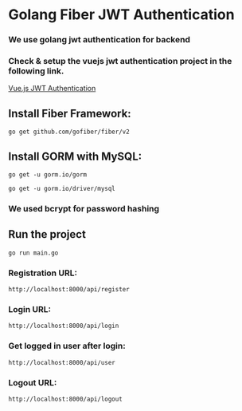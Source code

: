 # Golang Fiber JWT Authentication

### We use golang jwt authentication for backend
### Check & setup the vuejs jwt authentication project in the following link.
[Vue.js JWT Authentication](https://github.com/RakibSiddiquee/vuejs-jwt-auth) 

## Install Fiber Framework:
```
go get github.com/gofiber/fiber/v2
```

## Install GORM with MySQL:
```
go get -u gorm.io/gorm
```
```
go get -u gorm.io/driver/mysql
```

### We used bcrypt for password hashing

## Run the project
```
go run main.go
```

### Registration URL:
```
http://localhost:8000/api/register
```

### Login URL:
```
http://localhost:8000/api/login
```

### Get logged in user after login:
```
http://localhost:8000/api/user
```

### Logout URL:
```
http://localhost:8000/api/logout
```



